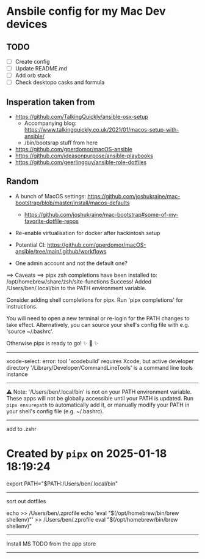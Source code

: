 # Ansbile config for my Mac Dev devices

## TODO

- [ ] Create config
- [ ] Update README.md
- [ ] Add orb stack
- [ ] Check desktopo casks and formula

## Insperation taken from

- https://github.com/TalkingQuickly/ansible-osx-setup
  - Accompanying blog: https://www.talkingquickly.co.uk/2021/01/macos-setup-with-ansible/
  - /bin/bootsrap stuff from here
- https://github.com/gperdomor/macOS-ansible
- https://github.com/ideasonpurpose/ansible-playbooks
- https://github.com/geerlingguy/ansible-role-dotfiles

## Random

- A bunch of MacOS settings: https://github.com/joshukraine/mac-bootstrap/blob/master/install/macos-defaults
  - https://github.com/joshukraine/mac-bootstrap#some-of-my-favorite-dotfile-repos
- Re-enable virtualisation for docker after hackintosh setup
- Potential CI: https://github.com/gperdomor/macOS-ansible/tree/main/.github/workflows


- One admin account and not the default one? 

==> Caveats
==> pipx
zsh completions have been installed to:
  /opt/homebrew/share/zsh/site-functions
Success! Added /Users/ben/.local/bin to the PATH environment variable.

Consider adding shell completions for pipx. Run 'pipx completions' for instructions.

You will need to open a new terminal or re-login for the PATH changes to take effect. Alternatively, you can source
your shell's config file with e.g. 'source ~/.bashrc'.

Otherwise pipx is ready to go! ✨ 🌟 ✨

---

xcode-select: error: tool 'xcodebuild' requires Xcode, but active developer directory '/Library/Developer/CommandLineTools' is a command line tools instance

---

⚠️  Note: '/Users/ben/.local/bin' is not on your PATH environment variable. These apps will not be globally
    accessible until your PATH is updated. Run `pipx ensurepath` to automatically add it, or manually modify your
    PATH in your shell's config file (e.g. ~/.bashrc).

--- 

add to .zshr

# Created by `pipx` on 2025-01-18 18:19:24
export PATH="$PATH:/Users/ben/.local/bin"

---

sort out dotfiles

echo >> /Users/ben/.zprofile
echo 'eval "$(/opt/homebrew/bin/brew shellenv)"' >> /Users/ben/.zprofile
eval "$(/opt/homebrew/bin/brew shellenv)"

---

Install MS TODO from the app store

---

